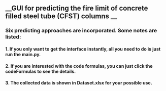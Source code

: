 ## __GUI for predicting the fire limit of concrete filled steel tube (CFST) columns __
### Six predicting approaches are incorporated. Some notes are listed:  
#### 1. If you only want to get the interface instantly, all you need to do is just run the **main.py**.
#### 2. If you are interested with the code formulas, you can just click the **codeFormulas** to see the details.
#### 3. The collected data is shown in **Dataset.xlsx** for your possible use.

